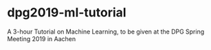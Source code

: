 # dpg2019-ml-tutorial
A 3-hour Tutorial on Machine Learning, to be given at the DPG Spring Meeting 2019 in Aachen
